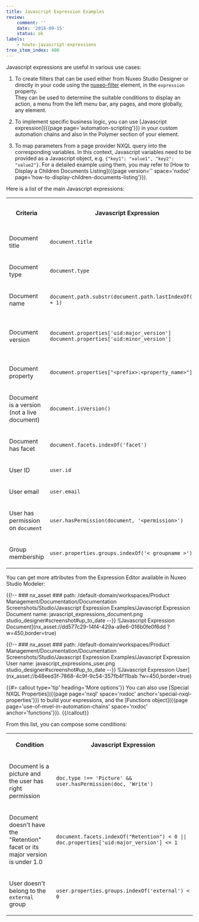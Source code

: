 ```yaml
---
title: Javascript Expression Examples
review:
    comment: ''
    date: '2018-09-15'
    status: ok
labels:
    - howto-javascript-expressions
tree_item_index: 400
---
```


Javascript expressions are useful in various use cases:

1. To create filters that can be used either from Nuxeo Studio Designer or directly in your code using the [nuxeo-filter](https://www.webcomponents.org/element/nuxeo/nuxeo-ui-elements/elements/nuxeo-filter) element, in the `expression` property.</br>
  They can be used to determine the suitable conditions to display an action, a menu from the left menu bar, any pages, and more globally, any element.

1. To implement specific business logic, you can use [Javascript expression]({{page page='automation-scripting'}}) in your custom automation chains and also in the Polymer section of your element.

1. To map parameters from a page provider NXQL query into the corresponding variables. In this context, Javascript variables need to be provided as a Javascript object, e.g. `{"key1": "value1", "key2": "value2"}`. For a detailed example using them, you may refer to [How to Display a Children Documents Listing]({{page version='' space='nxdoc' page='how-to-display-children-documents-listing'}}).

Here is a list of the main Javascript expressions:

<div class="table-scroll">

<table class="hover">

<tbody>

<tr><th colspan="1">

Criteria

</th><th colspan="1">

Javascript Expression

</th><th colspan="1">

Corresponding Content View Query Parameter

</th></tr><tr><td colspan="1">

Document title

</td><td colspan="1">

`document.title`

</td><td colspan="1">

#{currentDocument.dc.title}

</td></tr><tr><td colspan="1">

Document type

</td><td colspan="1">

`document.type`

</td><td colspan="1">

#{currentDocument.type}

</td></tr><tr><td colspan="1">

Document name

</td><td colspan="1">

`document.path.substr(document.path.lastIndexOf('/') + 1)`

</td><td colspan="1">

#{currentDocument.name}

</td></tr><tr><td colspan="1">

Document version

</td><td colspan="1">

`document.properties['uid:major_version']` <br />
`document.properties['uid:minor_version']`

</td><td colspan="1">

#{currentDocument.uid.major_version} <br />
#{currentDocument.uid.minor_version}

</td></tr><tr><td colspan="1">

Document property

</td><td colspan="1">

`document.properties["<prefix>:<property_name>"]`

</td><td colspan="1">

#{currentDocument.< prefix >.< property_name >}

</td></tr><tr><td colspan="1">

Document is a version (not a live document)

</td><td colspan="1">

`document.isVersion()`

</td><td colspan="1">

#{currentDocument.isVersion}

</td></tr><tr><td colspan="1">

Document has facet

</td><td colspan="1">

`document.facets.indexOf('facet')`

</td><td colspan="1">

#{currentDocument.hasFacet('facet')}

</td></tr><tr><td colspan="1">

User ID

</td><td colspan="1">

`user.id`

</td><td colspan="1">

#{currentUser.name}

</td></tr><tr><td colspan="1">

User email

</td><td colspan="1">

`user.email`

</td><td colspan="1">

#{currentUser.email}

</td></tr><tr><td colspan="1">

User has permission on `document`

</td><td colspan="1">

`user.hasPermission(document, '<permission>')`

</td><td colspan="1">

#{nxd:hasPermission(document, '< permission >')}

</td></tr><tr><td colspan="1">

Group membership

</td><td colspan="1">

`user.properties.groups.indexOf('< groupname >')`

</td><td colspan="1">

#{currentUser.isMemberOf('< groupname >')

</td></tr></tbody></table></div>

You can get more attributes from the Expression Editor available in Nuxeo Studio Modeler:

{{!--     ### nx_asset ###
    path: /default-domain/workspaces/Product Management/Documentation/Documentation Screenshots/Studio/Javascript Expression Examples/Javascript Expression Document
    name: javascript_expressions_document.png
    studio_designer#screenshot#up_to_date
--}}
![Javascript Expression Document](nx_asset://dd577c29-14f4-429a-a9e6-016b0fe0f6dd ?w=450,border=true)

{{!--     ### nx_asset ###
    path: /default-domain/workspaces/Product Management/Documentation/Documentation Screenshots/Studio/Javascript Expression Examples/Javascript Expression User
    name: javascript_expressions_user.png
    studio_designer#screenshot#up_to_date
--}}
![Javascript Expression User](nx_asset://b48eed3f-7868-4c9f-9c54-357fb4f11bab ?w=450,border=true)

{{#> callout type='tip' heading='More options'}}
You can also use [Special NXQL Properties]({{page page='nxql' space='nxdoc' anchor='special-nxql-properties'}}) to build your expressions, and the [Functions object]({{page page='use-of-mvel-in-automation-chains' space='nxdoc' anchor='functions'}}).
{{/callout}}

From this list, you can compose some conditions:

<div class="table-scroll">

<table class="hover">

<tbody>

<tr><th colspan="1">

Condition

</th><th colspan="1">

Javascript Expression

</th></tr><tr><td colspan="1">

Document is a picture and the user has right permission

</td><td colspan="1">

`doc.type !== 'Picture' && user.hasPermission(doc, 'Write')`

</td></tr><tr><td colspan="1">

Document doesn't have the "Retention" facet or its major version is under 1.0

</td><td colspan="1">

`document.facets.indexOf("Retention") < 0 || doc.properties['uid:major_version'] <= 1`

</td></tr><tr><td colspan="1">

User doesn't belong to the `external` group

</td><td colspan="1">

`user.properties.groups.indexOf('external') < 0`

</td></tr></tbody></table></div>
